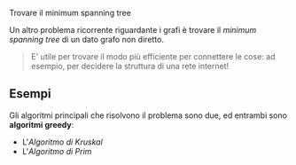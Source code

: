  Trovare il minimum spanning tree

Un altro problema ricorrente riguardante i grafi è trovare il _minimum spanning tree_ di un dato grafo non diretto.

> E' utile per trovare il modo più efficiente per connettere le cose: ad esempio, per decidere la struttura di una rete internet!

## Esempi

Gli algoritmi principali che risolvono il problema sono due, ed entrambi sono **algoritmi greedy**:

- L'_Algoritmo di Kruskal_
- L'_Algoritmo di Prim_
